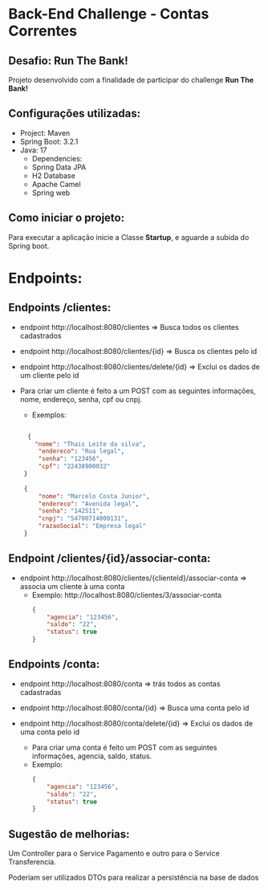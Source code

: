# Back-End Challenge - Contas Correntes

## Desafio: Run The Bank!

Projeto desenvolvido com a finalidade de participar do challenge **Run The Bank!**

## Configurações utilizadas:

* Project: Maven
* Spring Boot: 3.2.1
* Java: 17
   * Dependencies:
   * Spring Data JPA
   * H2 Database
   * Apache Camel
   * Spring web
   
## Como iniciar o projeto:

Para executar a aplicação inicie a Classe **Startup**, e aguarde a subida do Spring boot. 

# Endpoints:

## Endpoints /clientes:
- endpoint http://localhost:8080/clientes => Busca todos os clientes cadastrados

- endpoint http://localhost:8080/clientes/{id} => Busca os clientes pelo id

- endpoint http://localhost:8080/clientes/delete/{id} => Exclui os dados de um cliente pelo id

 - Para criar um cliente é feito a um POST com as seguintes informações, nome, endereço, senha, cpf ou cnpj.
    - Exemplos:
     ```json

       {
         "nome": "Thais Leite da silva",
          "endereco": "Rua legal",
          "senha": "123456",
          "cpf": "22438900032"
      }
      
      {
          "nome": "Marcelo Costa Junior",
          "endereco": "Avenida legal",
          "senha": "142511",
          "cnpj": "54700714000131",
          "razaoSocial": "Empresa legal"
      }

    ```
    

      
## Endpoint /clientes/{id}/associar-conta:
- endpoint http://localhost:8080/clientes/{clienteId}/associar-conta => associa um cliente à uma conta
  - Exemplo:
    http://localhost:8080/clientes/3/associar-conta
    ```json
    {
        "agencia": "123456",
        "saldo": "22",
        "status": true
    }
    ```
## Endpoints /conta:
- endpoint http://localhost:8080/conta => trás todos as contas cadastradas

- endpoint http://localhost:8080/conta/{id} => Busca uma conta pelo id

- endpoint http://localhost:8080/conta/delete/{id} => Exclui os dados de uma conta pelo id

  - Para criar uma conta é feito um POST com as seguintes informações, agencia, saldo, status.
  - Exemplo:
      ```json
      {
          "agencia": "123456",
          "saldo": "22",
          "status": true
      }
      ```
## Sugestão de melhorias:
Um Controller para o Service Pagamento e outro para o Service Transferencia.

Poderiam ser utilizados DTOs para realizar a persistência na base de dados

